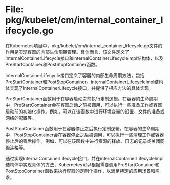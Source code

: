 # File: pkg/kubelet/cm/internal_container_lifecycle.go

在Kubernetes项目中，pkg/kubelet/cm/internal_container_lifecycle.go文件的作用是实现容器的内部生命周期管理。具体而言，该文件定义了InternalContainerLifecycle接口和internalContainerLifecycleImpl结构体，以及PreStartContainer和PostStopContainer函数。

InternalContainerLifecycle接口定义了容器的内部生命周期方法，包括PreStartContainer和PostStopContainer。internalContainerLifecycleImpl结构体实现了InternalContainerLifecycle接口，并提供了相应方法的具体实现。

PreStartContainer函数用于在容器启动之前执行定制逻辑。在容器的生命周期中，PreStartContainer会在容器启动之前被调用，可以执行一些准备工作或容器启动前的初始化操作。例如，可以在该函数中进行环境变量的设置、文件的准备或网络的配置等。

PostStopContainer函数用于在容器停止之后执行定制逻辑。在容器的生命周期中，PostStopContainer会在容器停止之后被调用，可以执行一些清理工作或容器停止后的善后操作。例如，可以在该函数中进行资源的释放、日志的记录或关闭网络连接等。

通过实现InternalContainerLifecycle接口，并在internalContainerLifecycleImpl结构体中实现具体的方法，Kubernetes可以根据需要调用PreStartContainer和PostStopContainer函数来执行容器的定制化操作，以满足特定的应用场景和需求。

